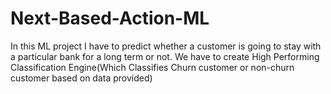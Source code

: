# Next-Based-Action-ML
In this ML project I have to predict whether a customer is going to stay with a particular bank for a long term or not. We have to create High Performing Classification Engine(Which Classifies Churn customer or non-churn customer based on data provided)
